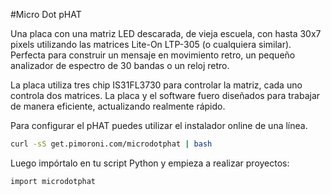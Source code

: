 <!--
---
name: Micro Dot pHAT
class: board
type: display, led
formfactor: pHAT
manufacturer: Pimoroni
description: An LED matrix display board for the Raspberry Pi
url: http://blog.pimoroni.com/micro-dot-phat/
github: https://github.com/pimoroni/microdot-phat
buy: https://shop.pimoroni.com/products/microdot-phat
image: 'microdot-phat.png'
pincount: 40
eeprom: no
power: 5v
pin:
  '3':
    mode: i2c
  '5':
    mode: i2c
i2c:
  '0x63':
    name: LED matrix 1-2
    device: IS31FL3730
  '0x62':
    name: LED matrix 3-4
    device: IS31FL3730
  '0x61':
    name: LED matrix 5-6
    device: IS31FL3730
-->
#Micro Dot pHAT

Una placa con una matriz LED descarada, de vieja escuela, con hasta 30x7 pixels utilizando las matrices Lite-On LTP-305 (o cualquiera similar). Perfecta para construir un mensaje en movimiento retro, un pequeño analizador de espectro de 30 bandas o un reloj retro.

La placa utiliza tres chip IS31FL3730 para controlar la matriz, cada  uno controla dos matrices. La placa y el software fuero diseñados para trabajar de manera eficiente, actualizando realmente rápido.

Para configurar el pHAT puedes utilizar el instalador online de una línea.

```bash
curl -sS get.pimoroni.com/microdotphat | bash
```

Luego impórtalo en tu script Python y empieza a realizar proyectos:

```bash
import microdotphat
```
